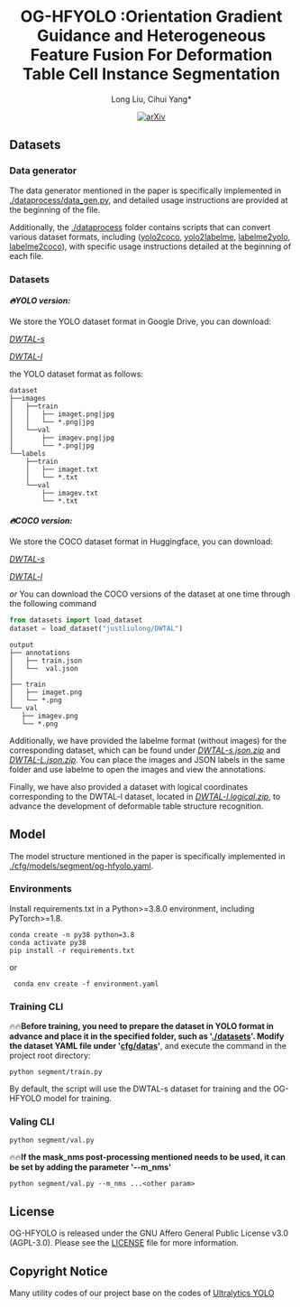 <div id="top" align="center">

# OG-HFYOLO :Orientation Gradient Guidance and Heterogeneous Feature Fusion For Deformation Table Cell Instance Segmentation
  
  Long Liu, Cihui Yang* </br>
  
  [![arXiv](https://img.shields.io/badge/arXiv-2504.20682-b31b1b.svg)](https://arxiv.org/abs/2504.20682)

</div>

## Datasets
### Data generator
The data generator mentioned in the paper is specifically implemented in [./dataprocess/data_gen.py](./dataprocess/data_gen.py), and detailed usage instructions are provided at the beginning of the file.

Additionally, the [./dataprocess](./dataprocess) folder contains scripts that can convert various dataset formats, including ([yolo2coco](./dataprocess/yolo2coco.py), [yolo2labelme](./dataprocess/yolo2labelme.py), [labelme2yolo](./dataprocess/labelme2yolo.py), [labelme2coco](./dataprocess/labelme2coco.py)), with specific usage instructions detailed at the beginning of each file.

### Datasets
#### *🔥YOLO version:*

We store the YOLO dataset format in Google Drive, you can download: 

*[DWTAL-s](https://drive.google.com/file/d/1i4meTuVevdtEUd7wde59Y7KzR27Dj9QF)* 

 *[DWTAL-l](https://drive.google.com/file/d/1wJiRt2u7sY9uqZxJtSJiWy_Zhu87yQOU)* 
 
 the YOLO dataset format as follows:
```
dataset
├──images
│   ├──train
│   │   ├── imaget.png|jpg
│   │   └── *.png|jpg
│   └──val
│       ├── imagev.png|jpg
│       └── *.png|jpg
└──labels
    ├──train
    │   ├── imaget.txt
    │   └── *.txt
    └──val
        ├── imagev.txt
        └── *.txt
```

#### *🔥COCO version:*
We store the COCO dataset format in Huggingface, you can download:

*[DWTAL-s](https://huggingface.co/datasets/justliulong/DWTAL/resolve/main/DTAL-s.coco.zip)* 

 *[DWTAL-l](https://huggingface.co/datasets/justliulong/DWTAL/resolve/main/DTAL-l.coco.zip)* 

 *or* You can download the COCO versions of the dataset at one time through the following command

 ```python
from datasets import load_dataset
dataset = load_dataset("justliulong/DWTAL")
 ```

 ```
 output
├── annotations
│   ├── train.json
│   └──  val.json
│ 
├── train
│   ├── imaget.png
│   └── *.png
└── val
    ├── imagev.png
    └── *.png
 ```

Additionally, we have provided the labelme format (without images) for the corresponding dataset, which can be found under *[DWTAL-s.json.zip](https://drive.google.com/file/d/1_FJTwJWV3AwnaLHhpwGq9K4t-ywCfmV-)* and *[DWTAL-L.json.zip](https://drive.google.com/file/d/10H2oc_kQIlHyHXim4xSSrwDPivOciw-8)*. You can place the images and JSON labels in the same folder and use labelme to open the images and view the annotations.

Finally, we have also provided a dataset with logical coordinates corresponding to the DWTAL-l dataset, located in *[DWTAL-l.logical.zip](https://github.com/justliulong/OGHF/releases/download/v1.0.0/DTAL-l.local.zip)*, to advance the development of deformable table structure recognition.

## Model
The model structure mentioned in the paper is specifically implemented in [./cfg/models/segment/og-hfyolo.yaml](./cfg/models/segment/og-hfyolo.yaml).


### Environments
Install requirements.txt in a Python>=3.8.0 environment, including PyTorch>=1.8.
```
conda create -n py38 python=3.8
conda activate py38
pip install -r requirements.txt
```
or
```
 conda env create -f environment.yaml
```

### Training CLI
🔥🔥**Before training, you need to prepare the dataset in YOLO format in advance and place it in the specified folder, such as '[./datasets](./datasets)'. Modify the dataset YAML file under '[cfg/datas](./cfg/data)'**, and execute the command in the project root directory:
```
python segment/train.py
```
By default, the script will use the DWTAL-s dataset for training and the OG-HFYOLO model for training.

### Valing CLI

```
python segment/val.py
```
🔥🔥**If the mask_nms post-processing mentioned needs to be used, it can be set by adding the parameter '--m_nms'**
```
python segment/val.py --m_nms ...<other param>
```

## License
OG-HFYOLO is released under the GNU Affero General Public License v3.0 (AGPL-3.0). Please see the [LICENSE](./LICENSE) file for more information.

## Copyright Notice
Many utility codes of our project base on the codes of [Ultralytics YOLO](https://github.com/ultralytics/yolov5)